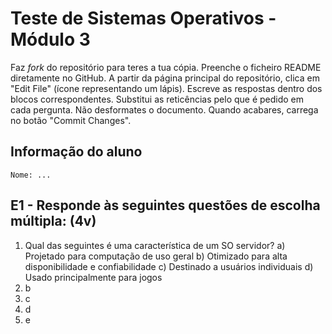 # Teste de Sistemas Operativos - Módulo 3

Faz *fork* do repositório para teres a tua cópia.
Preenche o ficheiro README diretamente no GitHub. A partir da página principal do repositório, clica em "Edit File" (ícone representando um lápis).
Escreve as respostas dentro dos blocos correspondentes. Substitui as reticências pelo que é pedido em cada pergunta. Não desformates o documento.
Quando acabares, carrega no botão "Commit Changes".

## Informação do aluno

    Nome: ...

## E1 - Responde às seguintes questões de escolha múltipla: (4v)

  1. Qual das seguintes é uma característica de um SO servidor?
    a) Projetado para computação de uso geral
    b) Otimizado para alta disponibilidade e confiabilidade
    c) Destinado a usuários individuais
    d) Usado principalmente para jogos
  3. b
  4. c
  5. d
  6. e
